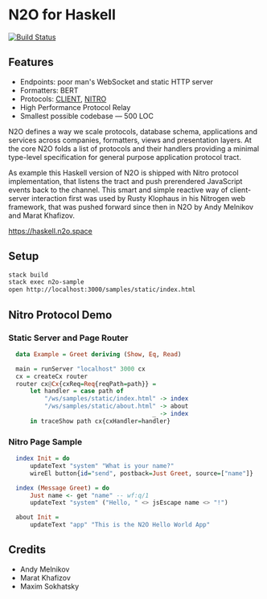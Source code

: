# N2O for Haskell

[![Build Status](https://travis-ci.org/xafizoff/n2o-hs.svg?branch=master)](https://travis-ci.org/xafizoff/n2o-hs)

Features
--------

* Endpoints: poor man's WebSocket and static HTTP server
* Formatters: BERT
* Protocols: <a href="https://haskell.n2o.space/man/protocols.htm">CLIENT</a>, <a href="https://haskell.n2o.space/man/protocols.htm">NITRO</a>
* High Performance Protocol Relay
* Smallest possible codebase — 500 LOC

N2O defines a way we scale protocols, database schema, applications and
services across companies, formatters, views and presentation layers.
At the core N2O folds a list of protocols and their handlers providing
a minimal type-level specification for general purpose application protocol tract.

As example this Haskell version of N2O is shipped with Nitro protocol
implementation, that listens the tract and push prerendered JavaScript
events back to the channel. This smart and simple reactive way
of client-server interaction first was used by Rusty Klophaus in
his Nitrogen web framework, that was pushed forward since then in
N2O by Andy Melnikov and Marat Khafizov.

https://haskell.n2o.space

Setup
-----

```sh
stack build
stack exec n2o-sample
open http://localhost:3000/samples/static/index.html
```

Nitro Protocol Demo
-------------------

### Static Server and Page Router

```haskell
  data Example = Greet deriving (Show, Eq, Read)

  main = runServer "localhost" 3000 cx
  cx = createCx router
  router cx@Cx{cxReq=Req{reqPath=path}} =
      let handler = case path of
          "/ws/samples/static/index.html" -> index
          "/ws/samples/static/about.html" -> about
                                        _ -> index
      in traceShow path cx{cxHandler=handler}
```

### Nitro Page Sample

```haskell
  index Init = do
      updateText "system" "What is your name?"
      wireEl button{id="send", postback=Just Greet, source=["name"]}

  index (Message Greet) = do
      Just name <- get "name" -- wf:q/1
      updateText "system" ("Hello, " <> jsEscape name <> "!")

  about Init =
      updateText "app" "This is the N2O Hello World App"
```

Credits
-------

* Andy Melnikov
* Marat Khafizov
* Maxim Sokhatsky

